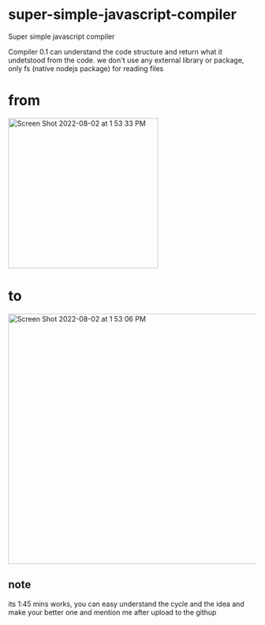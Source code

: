 # super-simple-javascript-compiler
Super simple javascript compiler


Compiler 0.1 can understand the code structure and return what it undetstood from the code.
we don't use any external library or package, only fs (native nodejs package) for reading files

# from

<img width="304" alt="Screen Shot 2022-08-02 at 1 53 33 PM" src="https://user-images.githubusercontent.com/31377696/182368413-65459a29-8e39-41c0-a67f-7f8e05be8730.png">

# to

<img width="507" alt="Screen Shot 2022-08-02 at 1 53 06 PM" src="https://user-images.githubusercontent.com/31377696/182368449-6ec3bf6a-1c26-44f2-bee6-7edc8c4f460f.png">


## note
its 1:45 mins works, you can easy understand the cycle and the idea and make your better one and mention me after upload to the githup
